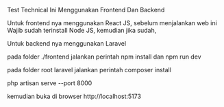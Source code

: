 Test Technical Ini Menggunakan Frontend Dan Backend

Untuk frontend nya menggunakan React JS, sebelum menjalankan web ini
Wajib sudah terinstall Node JS, kemudian jika sudah,

Untuk backend nya menggunakan Laravel

pada folder ./frontend jalankan perintah npm install dan npm run dev

pada folder root laravel jalankan perintah 
composer install

php artisan serve --port 8000

kemudian buka di browser http://localhost:5173
